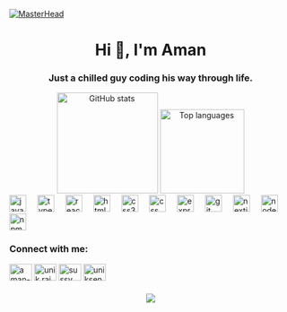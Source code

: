 [![MasterHead](https://github.com/Unik69420/Unik69420/blob/main/mario%20banner%20for%20github%20profile%20readme.gif?raw=true)](https://youtu.be/Eh2eFk6f9zc)

<h1 align="center">Hi 👋, I'm Aman</h1>
<h3 align="center">Just a chilled guy coding his way through life.</h3>

<div align="center">
 
  <img src="https://github-readme-stats.vercel.app/api?username=AmanRai8&hide_title=true&hide_rank=true&show_icons=true&include_all_commits=true&count_private=true&disable_animations=false&theme=tokyonight&locale=en&hide_border=true&v=2" height="180" alt="GitHub stats"  />
  <img src="https://github-readme-stats.vercel.app/api/top-langs?username=AmanRai8&locale=en&hide_title=false&layout=compact&card_width=320&langs_count=6&theme=tokyonight&hide_border=true&v=2" height="150" alt="Top languages"  />
</div>

<div align="left">
  <img src="https://cdn.jsdelivr.net/gh/devicons/devicon/icons/javascript/javascript-original.svg" height="30" alt="javascript logo"  />
  <img width="12" />
  <img src="https://cdn.jsdelivr.net/gh/devicons/devicon/icons/typescript/typescript-original.svg" height="30" alt="typescript logo"  />
  <img width="12" />
  <img src="https://cdn.jsdelivr.net/gh/devicons/devicon/icons/react/react-original.svg" height="30" alt="react logo"  />
  <img width="12" />
  <img src="https://cdn.jsdelivr.net/gh/devicons/devicon/icons/html5/html5-original.svg" height="30" alt="html5 logo"  />
  <img width="12" />
  <img src="https://cdn.jsdelivr.net/gh/devicons/devicon/icons/css3/css3-original.svg" height="30" alt="css3 logo"  />
  <img width="12" />
  <img src="https://cdn.jsdelivr.net/gh/devicons/devicon/icons/css3/css3-original.svg" height="30" alt="css logo"  />
  <img width="12" />
  <img src="https://cdn.jsdelivr.net/gh/devicons/devicon/icons/express/express-original.svg" height="30" alt="express logo"  />
  <img width="12" />
  <img src="https://cdn.jsdelivr.net/gh/devicons/devicon/icons/git/git-original.svg" height="30" alt="git logo"  />

  <img width="12" />
  <img src="https://cdn.jsdelivr.net/gh/devicons/devicon/icons/nextjs/nextjs-original.svg" height="30" alt="nextjs logo"  />
  <img width="12" />
  <img src="https://cdn.jsdelivr.net/gh/devicons/devicon/icons/nodejs/nodejs-original.svg" height="30" alt="nodejs logo"  />
  <img width="12" />
  <img src="https://cdn.jsdelivr.net/gh/devicons/devicon/icons/npm/npm-original-wordmark.svg" height="30" alt="npm logo"  />
</div>

###

<h3 align="left">Connect with me:</h3>
<p align="left">
<a href="https://linkedin.com/in/aman-rai-1b3782341" target="blank"><img align="center" src="https://raw.githubusercontent.com/rahuldkjain/github-profile-readme-generator/master/src/images/icons/Social/linked-in-alt.svg" alt="aman-rai-1b3782341" height="30" width="40" /></a>
<a href="https://fb.com/unik.rai.7923" target="blank"><img align="center" src="https://raw.githubusercontent.com/rahuldkjain/github-profile-readme-generator/master/src/images/icons/Social/facebook.svg" alt="unik.rai.7923" height="30" width="40" /></a>
<a href="https://instagram.com/sussy_baka9.11" target="blank"><img align="center" src="https://raw.githubusercontent.com/rahuldkjain/github-profile-readme-generator/master/src/images/icons/Social/instagram.svg" alt="sussy_baka9.11" height="30" width="40" /></a>
<a href="https://www.leetcode.com/uniksensei69420" target="blank"><img align="center" src="https://raw.githubusercontent.com/rahuldkjain/github-profile-readme-generator/master/src/images/icons/Social/leet-code.svg" alt="uniksensei69420" height="30" width="40" /></a>
</p>

###

<h3 align="center">
  <img src="https://readme-typing-svg.herokuapp.com/?font=Righteous&size=25&center=true&vCenter=true&width=500&height=70&duration=4000&lines=Thanks+for+the+visit!+✌️;">
</h3>
